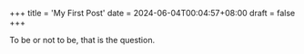 +++
title = 'My First Post'
date = 2024-06-04T00:04:57+08:00
draft = false
+++

To be or not to be, that is the question.
